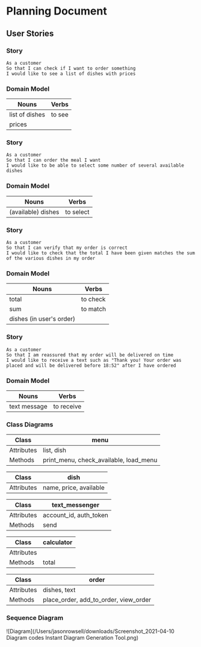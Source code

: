 # Planning Document

## User Stories

### Story

```
As a customer
So that I can check if I want to order something
I would like to see a list of dishes with prices
```

### Domain Model

| Nouns          | Verbs  |
| -------------- | ------ |
| list of dishes | to see |
| prices         |        |

### Story

```
As a customer
So that I can order the meal I want
I would like to be able to select some number of several available dishes
```

### Domain Model

| Nouns              | Verbs     |
| ------------------ | --------- |
| (available) dishes | to select |

### Story

```
As a customer
So that I can verify that my order is correct
I would like to check that the total I have been given matches the sum of the various dishes in my order
```

### Domain Model

| Nouns                    | Verbs    |
| ------------------------ | -------- |
| total                    | to check |
| sum                      | to match |
| dishes (in user's order) |          |

### Story

```
As a customer
So that I am reassured that my order will be delivered on time
I would like to receive a text such as "Thank you! Your order was placed and will be delivered before 18:52" after I have ordered
```

### Domain Model

| Nouns        | Verbs      |
| ------------ | ---------- |
| text message | to receive |

### Class Diagrams

| Class      | menu                                   |
| ---------- | -------------------------------------- |
| Attributes | list, dish                             |
| Methods    | print_menu, check_available, load_menu |

| Class      | dish                   |
| ---------- | ---------------------- |
| Attributes | name, price, available |

| Class      | text_messenger         |
| ---------- | ---------------------- |
| Attributes | account_id, auth_token |
| Methods    | send                   |

| Class      | calculator |
| ---------- | ---------- |
| Attributes |            |
| Methods    | total      |

| Class      | order                                 |
| ---------- | ------------------------------------- |
| Attributes | dishes, text                          |
| Methods    | place_order, add_to_order, view_order |

### Sequence Diagram

![Diagram](/Users/jasonrowsell/downloads/Screenshot_2021-04-10 Diagram codes Instant Diagram Generation Tool.png)
